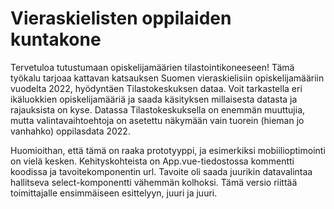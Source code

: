 # Vieraskielisten oppilaiden kuntakone

Tervetuloa tutustumaan opiskelijamäärien tilastointikoneeseen! Tämä työkalu tarjoaa kattavan katsauksen Suomen vieraskielisiin opiskelijamääriin vuodelta 2022, hyödyntäen Tilastokeskuksen dataa. Voit tarkastella eri ikäluokkien opiskelijamääriä ja saada käsityksen millaisesta datasta ja rajauksista on kyse. Datassa Tilastokeskuksella on enemmän muuttujia, mutta valintavaihtoehtoja on asetettu näkymään vain tuorein (hieman jo vanhahko) oppilasdata 2022.

Huomioithan, että tämä on raaka prototyyppi, ja esimerkiksi mobiilioptimointi on vielä kesken. Kehityskohteista on App.vue-tiedostossa kommentti koodissa ja tavoitekomponentin url. Tavoite oli saada juurikin datavalintaa hallitseva select-komponentti vähemmän kolhoksi. Tämä versio riittää toimittajalle ensimmäiseen esittelyyn, juuri ja juuri.